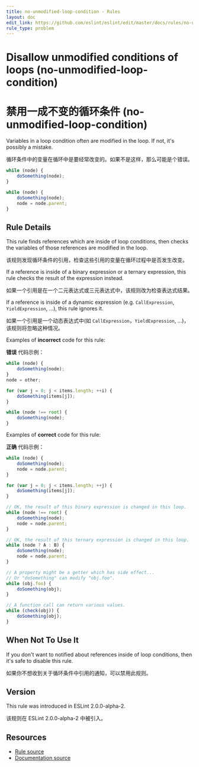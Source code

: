 ```yaml
---
title: no-unmodified-loop-condition - Rules
layout: doc
edit_link: https://github.com/eslint/eslint/edit/master/docs/rules/no-unmodified-loop-condition.md
rule_type: problem
---
```

<!-- Note: No pull requests accepted for this file. See README.md in the root directory for details. -->

# Disallow unmodified conditions of loops (no-unmodified-loop-condition)

# 禁用一成不变的循环条件 (no-unmodified-loop-condition)

Variables in a loop condition often are modified in the loop.
If not, it's possibly a mistake.

循环条件中的变量在循环中是要经常改变的。如果不是这样，那么可能是个错误。

```js
while (node) {
    doSomething(node);
}
```

```js
while (node) {
    doSomething(node);
    node = node.parent;
}
```

## Rule Details

This rule finds references which are inside of loop conditions, then checks the
variables of those references are modified in the loop.

该规则发现循环条件的引用，检查这些引用的变量在循环过程中是否发生改变。

If a reference is inside of a binary expression or a ternary expression, this rule checks the result of
the expression instead.

如果一个引用是在一个二元表达式或三元表达式中，该规则改为检查表达式结果。

If a reference is inside of a dynamic expression (e.g. `CallExpression`,
`YieldExpression`, ...), this rule ignores it.

如果一个引用是一个动态表达式中(如 `CallExpression`，`YieldExpression`, ...)，该规则将忽略这种情况。

Examples of **incorrect** code for this rule:

**错误** 代码示例：

```js
while (node) {
    doSomething(node);
}
node = other;

for (var j = 0; j < items.length; ++i) {
    doSomething(items[j]);
}

while (node !== root) {
    doSomething(node);
}
```

Examples of **correct** code for this rule:

**正确** 代码示例：

```js
while (node) {
    doSomething(node);
    node = node.parent;
}

for (var j = 0; j < items.length; ++j) {
    doSomething(items[j]);
}

// OK, the result of this binary expression is changed in this loop.
while (node !== root) {
    doSomething(node);
    node = node.parent;
}

// OK, the result of this ternary expression is changed in this loop.
while (node ? A : B) {
    doSomething(node);
    node = node.parent;
}

// A property might be a getter which has side effect...
// Or "doSomething" can modify "obj.foo".
while (obj.foo) {
    doSomething(obj);
}

// A function call can return various values.
while (check(obj)) {
    doSomething(obj);
}
```

## When Not To Use It

If you don't want to notified about references inside of loop conditions, then it's safe to disable this rule.

如果你不想收到关于循环条件中引用的通知，可以禁用此规则。

## Version

This rule was introduced in ESLint 2.0.0-alpha-2.

该规则在 ESLint 2.0.0-alpha-2 中被引入。

## Resources

* [Rule source](https://github.com/eslint/eslint/tree/master/lib/rules/no-unmodified-loop-condition.js)
* [Documentation source](https://github.com/eslint/eslint/tree/master/docs/rules/no-unmodified-loop-condition.md)
